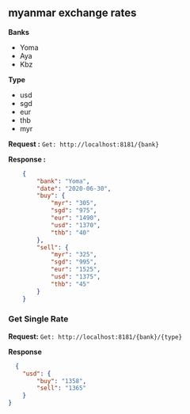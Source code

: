 ## myanmar exchange rates
**Banks**
- Yoma
- Aya
- Kbz

**Type**
- usd
- sgd
- eur
- thb
- myr

**Request :**
`Get: http://localhost:8181/{bank}`

**Response :**
```json
    {
        "bank": "Yoma",
        "date": "2020-06-30",
        "buy": {
            "myr": "305",
            "sgd": "975",
            "eur": "1490",
            "usd": "1370",
            "thb": "40"
        },
        "sell": {
            "myr": "325",
            "sgd": "995",
            "eur": "1525",
            "usd": "1375",
            "thb": "45"
        }
    }
```

### Get Single Rate

**Request:**
`Get: http://localhost:8181/{bank}/{type}`

**Response**
```json
  {
    "usd": {
        "buy": "1358",
        "sell": "1365"
    }
}
```